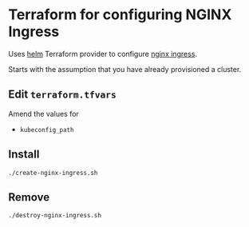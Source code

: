 # Terraform for configuring NGINX Ingress

Uses [helm](https://www.terraform.io/docs/providers/helm/index.html) Terraform provider to configure [nginx ingress](https://kubernetes.github.io/ingress-nginx/).

Starts with the assumption that you have already provisioned a cluster.

## Edit `terraform.tfvars`

Amend the values for

* `kubeconfig_path`

## Install

```
./create-nginx-ingress.sh
```

## Remove

```
./destroy-nginx-ingress.sh
```

